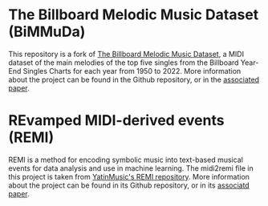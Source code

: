 # The Billboard Melodic Music Dataset (BiMMuDa)

This repository is a fork of [The Billboard Melodic Music Dataset](https://github.com/madelinehamilton/), a MIDI dataset of the main melodies of the top five singles from the Billboard Year-End Singles Charts for each year from 1950 to 2022. More information about the project can be found in the Github repository, or in the [associated paper](https://www.nature.com/articles/s41598-024-64571-x).

# REvamped MIDI-derived events (REMI)

REMI is a method for encoding symbolic music into text-based musical events for data analysis and use in machine learning. The midi2remi file in this project is taken from [YatinMusic's REMI repository](https://github.com/YatingMusic/remi). More information about the project can be found in its Github repository, or in its [associatd paper](https://arxiv.org/abs/2002.00212).